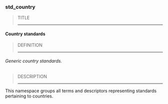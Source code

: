### std_country



> TITLE
> 
> ------

#### Country standards



> DEFINITION
> 
> ------

###### Generic country standards.



> DESCRIPTION
> 
> ------

This namespace groups all terms and descriptors representing standards pertaining to countries.